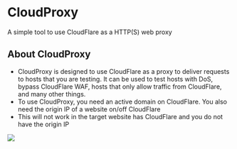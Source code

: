 # CloudProxy
A simple tool to use CloudFlare as a HTTP(S) web proxy

## About CloudProxy
- CloudProxy is designed to use CloudFlare as a proxy to deliver requests to hosts that you are testing. It can be used to test hosts with DoS, bypass CloudFlare WAF, hosts that only allow traffic from CloudFlare, and many other things.
- To use CloudProxy, you need an active domain on CloudFlare. You also need the origin IP of a website on/off CloudFlare 
- This will not work in the target website has CloudFlare and you do not have the origin IP


![](cloudproxy_showcase.gif)
